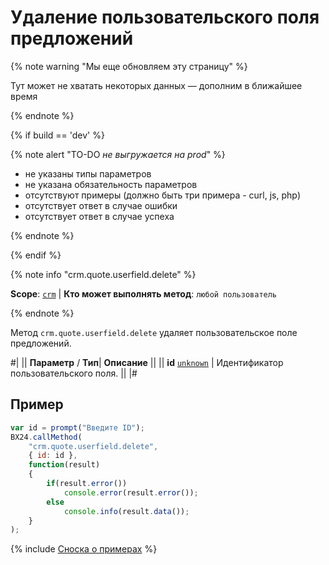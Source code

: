 # Удаление пользовательского поля предложений

{% note warning "Мы еще обновляем эту страницу" %}

Тут может не хватать некоторых данных — дополним в ближайшее время

{% endnote %}

{% if build == 'dev' %}

{% note alert "TO-DO _не выгружается на prod_" %}

- не указаны типы параметров
- не указана обязательность параметров
- отсутствуют примеры (должно быть три примера - curl, js, php)
- отсутствует ответ в случае ошибки
- отсутствует ответ в случае успеха

{% endnote %}

{% endif %}

{% note info "crm.quote.userfield.delete" %}

**Scope**: [`crm`](../../scopes/permissions.md) | **Кто может выполнять метод**: `любой пользователь`

{% endnote %}

Метод `crm.quote.userfield.delete` удаляет пользовательское поле предложений.

#|
||  **Параметр** / **Тип**| **Описание** ||
|| **id**
[`unknown`](../../data-types.md) | Идентификатор пользовательского поля. ||
|#

## Пример

```js
var id = prompt("Введите ID");
BX24.callMethod(
    "crm.quote.userfield.delete",
    { id: id },
    function(result)
    {
        if(result.error())
            console.error(result.error());
        else
            console.info(result.data());
    }
);
```

{% include [Сноска о примерах](../../../_includes/examples.md) %}